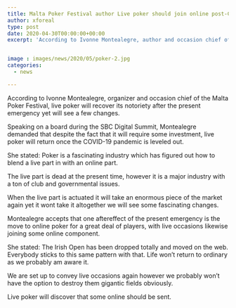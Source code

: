 ```yaml
---
title: Malta Poker Festival author Live poker should join online post-COVID
author: xforeal 
type: post
date: 2020-04-30T00:00:00+00:00
excerpt: 'According to Ivonne Montealegre, author and occasion chief of the Malta Poker Festival, live poker will recover its notoriety after the present emergency however will see some changes '


image : images/news/2020/05/poker-2.jpg
categories:
  - news

---
```

According to Ivonne Montealegre, organizer and occasion chief of the Malta Poker Festival, live poker will recover its notoriety after the present emergency yet will see a few changes. 

Speaking on a board during the SBC Digital Summit, Montealegre demanded that despite the fact that it will require some investment, live poker will return once the COVID-19 pandemic is leveled out. 

She stated: Poker is a fascinating industry which has figured out how to blend a live part in with an online part. 

The live part is dead at the present time, however it is a major industry with a ton of club and governmental issues. 

When the live part is actuated it will take an enormous piece of the market again yet it wont take it altogether we will see some fascinating changes. 

Montealegre accepts that one aftereffect of the present emergency is the move to online poker for a great deal of players, with live occasions likewise joining some online component. 

She stated: The Irish Open has been dropped totally and moved on the web. Everybody sticks to this same pattern with that. Life won&#8217;t return to ordinary as we probably am aware it. 

We are set up to convey live occasions again however we probably won&#8217;t have the option to destroy them gigantic fields obviously. 

Live poker will discover that some online should be sent.